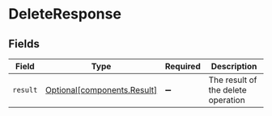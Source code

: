 # DeleteResponse


## Fields

| Field                                                            | Type                                                             | Required                                                         | Description                                                      |
| ---------------------------------------------------------------- | ---------------------------------------------------------------- | ---------------------------------------------------------------- | ---------------------------------------------------------------- |
| `result`                                                         | [Optional[components.Result]](../../models/components/result.md) | :heavy_minus_sign:                                               | The result of the delete operation                               |